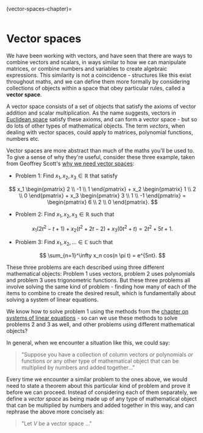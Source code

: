 (vector-spaces-chapter)=

```{index} Vector spaces
```

# Vector spaces

We have been working with vectors, and have seen that there are ways to combine vectors and scalars, in ways similar to how we can manipulate matrices, or combine numbers and variables to create algebraic expressions. This similarity is not a coincidence - structures like this exist throughout maths, and we can define them more formally by considering collections of objects within a space that obey particular rules, called a **vector space**.

A vector space consists of a set of objects that satisfy the axioms of vector addition and scalar multiplication. As the name suggests, vectors in [Euclidean space](euclidean-space-section) satisfy these axioms, and can form a vector space - but so do lots of other types of mathematical objects. The term *vectors*, when dealing with vector spaces, could apply to matrices, polynomial functions, numbers etc.

Vector spaces are more abstract than much of the maths you'll be used to. To give a sense of why they're useful, consider these three example, taken from  Geoffrey Scott's <a href="https://www.math.toronto.edu/gscott/WhatVS.pdf" target="_blank">why we need vector spaces</a>:

- Problem 1: Find $x_1, x_2, x_3 \in \mathbb{R}$ that satisfy

$$ x_1 \begin{pmatrix} 2 \\ -1 \\ 1 \end{pmatrix} + x_2 \begin{pmatrix} 1 \\ 2 \\ 0 \end{pmatrix} + x_3 \begin{pmatrix} 3 \\ 1 \\ -1 \end{pmatrix} = \begin{pmatrix} 6 \\ 2 \\ 0 \end{pmatrix}. $$

- Problem 2: Find $x_1, x_2, x_3 \in \mathbb{R}$ such that

$$ x_1 (2t^2 - t + 1) + x_2 (t^2 + 2t -2) + x_3 (0t^2 + t) = 2t^2 + 5t + 1.$$

- Problem 3: Find $x_1, x_2, \ldots \in \mathbb{C}$ such that

$$ \sum_{n=1}^\infty x_n cos(n \pi t) = e^{5nt}. $$

These three problems are each described using three different mathematical objects: Problem 1 uses vectors, problem 2 uses polynomials and problem 3 uses trigonometric functions. But these three problems all involve solving the same kind of problem - finding how many of each of the items to combine to create the desired result, which is fundamentally about solving a system of linear equations.

We know how to solve problem 1 using the methods from the [chapter on systems of linear equations](systems-of-linear-equations-chapter) - so can we use these methods to solve problems 2 and 3 as well, and other problems using different mathematical objects?

In general, when we encounter a situation like this, we could say:

> "Suppose you have a collection of column vectors *or* polynomials *or* functions *or* any other type of mathematical object that can be multiplied by numbers and added together$\ldots$"

Every time we encounter a similar problem to the ones above, we would need to state a theorem about this particular kind of problem and prove it before we can proceed. Instead of considering each of them separately, we define a *vector space* as being made up of any type of mathematical object that can be multiplied by numbers and added together in this way, and can rephrase the above more concisely as:

> "Let $V$ be a vector space $\ldots$"
